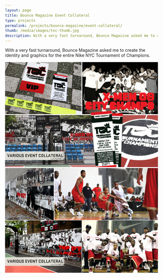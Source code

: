 ```yaml
---
layout: page
title: Bounce Magazine Event Collateral
type: projects
permalink: /projects/bounce-magazine/event-collateral/
thumb: /media/images/toc-thumb.jpg
description: With a very fast turnaround, Bounce Magazine asked me to create the identity and graphics for the entire Nike NYC Tournament of Champions.
---
```


With a very fast turnaround, Bounce Magazine asked me to create the identity and graphics for the entire Nike NYC Tournament of Champions.

![](/media/images/toc1.jpg)
![](/media/images/toc2.jpg)